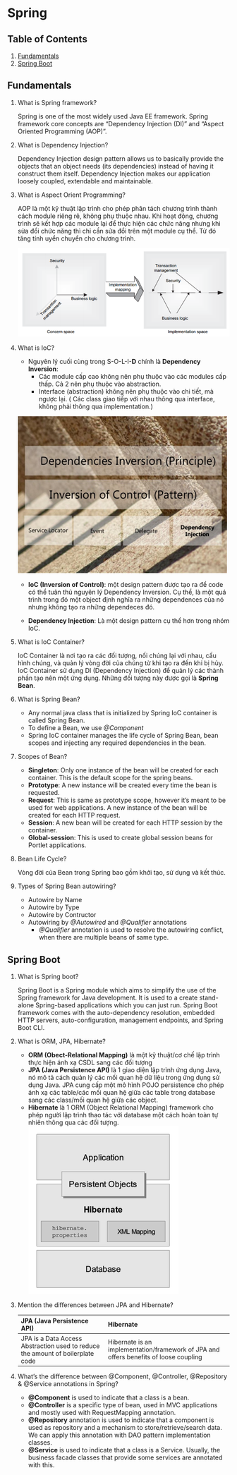 # Spring

## Table of Contents
1. [Fundamentals](#fundamentals)
2. [Spring Boot](#spring-boot)


## Fundamentals

1. What is Spring framework?

    Spring is one of the most widely used Java EE framework. Spring framework core concepts are “Dependency Injection (DI)” and “Aspect Oriented Programming (AOP)”.

2. What is Dependency Injection?

    Dependency Injection design pattern allows us to basically provide the objects that an object needs (its dependencies) instead of having it construct them itself. Dependency Injection makes our application loosely coupled, extendable and maintainable.

3. What is Aspect Orient Programming?

    AOP là một kỹ thuật lập trình cho phép phân tách chương trình thành cách module riêng rẽ, không phụ thuộc nhau. Khi hoạt động, chương trình sẽ kết hợp các module lại để thực hiện các chức năng nhưng khi sửa đổi chức năng thì chỉ cần sửa đổi trên một module cụ thể. Từ đó tăng tính uyển chuyển cho chương trình.

    ![](img/aop.png)

4. What is IoC?
    - Nguyên lý cuối cùng trong S-O-L-I-__D__ chính là __Dependency Inversion__:
        - Các module cấp cao không nên phụ thuộc vào các modules cấp thấp. Cả 2 nên phụ thuộc vào abstraction.
        - Interface (abstraction) không nên phụ thuộc vào chi tiết, mà ngược lại. ( Các class giao tiếp với nhau thông qua interface, không phải thông qua implementation.)
    
    ![](img/ioc.jpg)

    - __IoC (Inversion of Control)__: một design pattern được tạo ra để code có thể tuân thủ nguyên lý Dependency Inversion. Cụ thể, là một quá trình trong đó một object định nghĩa ra những dependences của nó nhưng không tạo ra những dependeces đó.

    - __Dependency Injection__: Là một design pattern cụ thể hơn trong nhóm IoC.

5. What is IoC Container?

    IoC Container là nơi tạo ra các đối tượng, nối chúng lại với nhau, cấu hình chúng, và quản lý vòng đời của chúng từ khi tạo ra đến khi bị hủy. IoC Container sử dụng DI (Dependency Injection) để quản lý các thành phần tạo nên một ứng dụng. Những đối tượng này được gọi là __Spring Bean__.

6. What is Spring Bean?

    - Any normal java class that is initialized by Spring IoC container is called Spring Bean.
    - To define a Bean, we use _@Component_
    - Spring IoC container manages the life cycle of Spring Bean, bean scopes and injecting any required dependencies in the bean.

7. Scopes of Bean?
    - __Singleton__: Only one instance of the bean will be created for each container. This is the default scope for the spring beans.
    - __Prototype__: A new instance will be created every time the bean is requested.
    - __Request__: This is same as prototype scope, however it’s meant to be used for web applications. A new instance of the bean will be created for each HTTP request.
    - __Session__: A new bean will be created for each HTTP session by the container.
    - __Global-session__: This is used to create global session beans for Portlet applications.

8. Bean Life Cycle?

    Vòng đời của Bean trong Spring bao gồm khởi tạo, sử dụng và kết thúc.

9. Types of Spring Bean autowiring?
    - Autowire by Name
    - Autowire by Type
    - Autowire by Contructor
    - Autowiring by *@Autowired* and *@Qualifier* annotations
        - *@Qualifier* annotation is used to resolve the autowiring conflict, when there are multiple beans of same type. 

## Spring Boot
1. What is Spring boot?

    Spring Boot is a Spring module which aims to simplify the use of the Spring framework for Java development. It is used to a create stand-alone Spring-based applications which you can just run. Spring Boot framework comes with the auto-dependency resolution, embedded HTTP servers, auto-configuration, management endpoints, and Spring Boot CLI.

2. What is ORM, JPA, Hibernate?
    - __ORM (Obect-Relational Mapping)__ là một kỹ thuật/cơ chế lập trình thực hiện ánh xạ CSDL sang các đối tượng
    - __JPA (Java Persistence API)__ là 1 giao diện lập trình ứng dụng Java, nó mô tả cách quản lý các mối quan hệ dữ liệu  trong ứng dụng sử dụng Java. JPA cung cấp một mô hình POJO persistence cho phép ánh xạ các table/các mối quan hệ giữa các table trong database sang các class/mối quan hệ giữa các object.
    - __Hibernate__ là 1 ORM (Object Relational Mapping) framework cho phép người lập trình thao tác với database một cách hoàn toàn tự nhiên thông qua các đối tượng.
    ![](img/hibernate-architecture.png)


3. Mention the differences between JPA and Hibernate?

    | JPA (Java Persistence API) | Hibernate|
    |-----|----------|
    |JPA is a Data Access Abstraction used to reduce the amount of boilerplate code| Hibernate is an implementation/framework of JPA and offers benefits of loose coupling|

4. What’s the difference between @Component, @Controller, @Repository & @Service annotations in Spring?
    - __@Component__ is used to indicate that a class is a bean.
    - __@Controller__ is a specific type of bean, used in MVC applications and mostly used with RequestMapping annotation.
    - __@Repository__ annotation is used to indicate that a component is used as repository and a mechanism to store/retrieve/search data. We can apply this annotation with DAO pattern implementation classes.
    - __@Service__ is used to indicate that a class is a Service. Usually, the business facade classes that provide some services are annotated with this.

